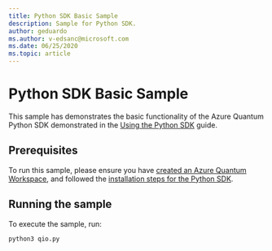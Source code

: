 ```yaml
---
title: Python SDK Basic Sample
description: Sample for Python SDK.
author: geduardo
ms.author: v-edsanc@microsoft.com
ms.date: 06/25/2020
ms.topic: article
---
```


# Python SDK Basic Sample
This sample has demonstrates the basic functionality of the Azure Quantum Python SDK demonstrated in the [Using the Python SDK](https://dev.azure.com/AzureQuantum-PreviewCustomers/PrivatePreview/_wiki/wikis/Documentation/25/Using-the-Python-SDK) guide.

## Prerequisites
To run this sample, please ensure you have [created an Azure Quantum Workspace](https://dev.azure.com/AzureQuantum-PreviewCustomers/PrivatePreview/_wiki/wikis/Documentation/24/Creating-an-Azure-Quantum-Workspace), and followed the [installation steps for the Python SDK](https://dev.azure.com/AzureQuantum-PreviewCustomers/PrivatePreview/_wiki/wikis/Documentation/25/Using-the-Python-SDK?anchor=installation).

## Running the sample
To execute the sample, run:
```bash
python3 qio.py
```